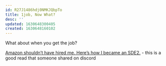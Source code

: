 ```yaml
---
id: R27J1486hdj0NMKJQbpTo
title: 1job, Now What?
desc: ''
updated: 1630648300405
created: 1630648160102
---
```


What about when you get the job?

[Amazon shouldn’t have hired me. Here’s how I became an SDE2.](https://curtiseinsmann.medium.com/amazon-shouldnt-have-hired-me-here-s-how-i-became-an-sde2-e310d0d264a8) - this is a good read that someone shared on discord
